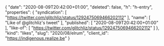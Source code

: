 {
  "date": "2020-08-09T20:42:00+01:00",
  "deleted": false,
  "h": "h-entry",
  "properties": {
    "syndication": [
      "https://twitter.com/glitchliz/status/1292475069466202112"
    ],
    "name": [
      "Like of @glitchliz's tweet"
    ],
    "published": [
      "2020-08-09T20:42:00+01:00"
    ],
    "like-of": [
      "https://twitter.com/glitchliz/status/1292475069466202112"
    ]
  },
  "kind": "likes",
  "slug": "2020/08/elrum",
  "client_id": "https://indigenous.realize.be"
}
